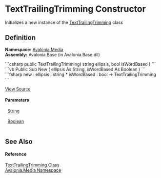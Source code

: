 # TextTrailingTrimming Constructor


Initializes a new instance of the <a href="T_Avalonia_Media_TextTrailingTrimming">TextTrailingTrimming</a> class



## Definition
**Namespace:** <a href="N_Avalonia_Media">Avalonia.Media</a>  
**Assembly:** Avalonia.Base (in Avalonia.Base.dll)

<Tabs groupId="api-code-preview">
<TabItem value="csharp" label="C#">
```csharp
public TextTrailingTrimming(
	string ellipsis,
	bool isWordBased
)
```
</TabItem>
<TabItem value="vb" label="VB">
```vb
Public Sub New ( 
	ellipsis As String,
	isWordBased As Boolean
)
```
</TabItem>
<TabItem value="fsharp" label="F#">
```fsharp
new : 
        ellipsis : string * 
        isWordBased : bool -> TextTrailingTrimming
```
</TabItem>
</Tabs>



<a href="https://github.com/AvaloniaUI/Avalonia/tree/master/src/Avalonia.Base/Media/TextTrailingTrimming.cs#L10" title="View the source code">View Source</a>



#### Parameters
<dl><dt>  <a href="https://learn.microsoft.com/dotnet/api/system.string" target="_blank" rel="noopener noreferrer">String</a></dt><dd> </dd><dt>  <a href="https://learn.microsoft.com/dotnet/api/system.boolean" target="_blank" rel="noopener noreferrer">Boolean</a></dt><dd> </dd></dl>

## See Also


#### Reference
<a href="T_Avalonia_Media_TextTrailingTrimming">TextTrailingTrimming Class</a>  
<a href="N_Avalonia_Media">Avalonia.Media Namespace</a>  

